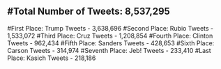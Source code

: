 #Total Number of Tweets: 8,537,295 
---
#First Place: Trump Tweets - 3,638,696
#Second Place: Rubio Tweets - 1,533,072
#Third Place: Cruz Tweets - 1,208,854
#Fourth Place: Clinton Tweets - 962,434
#Fifth Place: Sanders Tweets - 428,653
#Sixth Place: Carson Tweets - 314,974
#Seventh Place: Jeb! Tweets - 233,410
#Last Place: Kasich Tweets - 218,186
